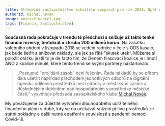 ```yaml
---
title: Středeční zastupitelstvo schválilo rozpočet pro rok 2021. Opět není koncepční a postrádá hlubší myšlenku
authorId: michal.novak
image: posts/finance1.jpg
tags: [Finance, Zastupitelstvo]
---
```


**Současná rada pokračuje v trendu té předchozí a snižuje už takto tenké finanční rezervy, tentokrát o zhruba 200 milionů korun.** Na začátku volebního období v listopadu 2018 se vedení radnice v čele s ODS kasalo, jak bude šetřit a snižovat náklady, ale jak se říká "skutek utek“. Můžeme si položit otázku jestli to je de facto tím, že členem hlasovací koalice je i hnutí ANO z koalice minulé, které tento trend se svými partnery nastartovalo.

> „Postupné "projídání zásob" není řešením. Řada nákladů by se přitom dala ušetřit například přechodem jednotlivých odborů na digitální agendu, sdílením prostředků mezi odbory a městskými částmi a důslednějším dohledem nad hospodařením s prostředky městské části,“ vysvětluje předseda zastupitelského klubu [Michal Novák](https://praha8.pirati.cz/lide/michal-novak.html).

My považujeme za důležité vytvoření dlouhodobého udržitelného finančního plánu v době, kdy se dá očekávat snížení přílivu prostředků ze státní pokladny a další nutná opatření v souvislosti s pandemií nemoci Covid-19. 
